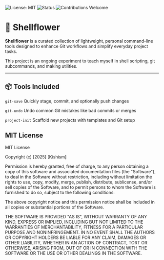 ![License: MIT](https://img.shields.io/badge/License-MIT-green.svg)
![Status](https://img.shields.io/badge/status-experimental-orange.svg)
![Contributions Welcome](https://img.shields.io/badge/contributions-welcome-brightgreen.svg)


# 🌸 Shellflower 


**Shellflower** is a curated collection of lightweight, personal command-line tools designed to enhance Git workflows and simplify everyday project tasks. 

This project is an ongoing experiment to teach myself in shell scripting, git subcommands, and making utilities.

---

## 📦 Tools Included

`git-save`  Quickly stage, commit, and optionally push changes

`git-undo` Undo common Git mistakes like bad commits or merges

`project-init` Scaffold new projects with templates and Git setup

## MIT License

MIT License

Copyright (c) [2025] [Kishism]

Permission is hereby granted, free of charge, to any person obtaining a copy
of this software and associated documentation files (the "Software"), to deal
in the Software without restriction, including without limitation the rights
to use, copy, modify, merge, publish, distribute, sublicense, and/or sell
copies of the Software, and to permit persons to whom the Software is
furnished to do so, subject to the following conditions:

The above copyright notice and this permission notice shall be included in all
copies or substantial portions of the Software.

THE SOFTWARE IS PROVIDED "AS IS", WITHOUT WARRANTY OF ANY KIND, EXPRESS OR
IMPLIED, INCLUDING BUT NOT LIMITED TO THE WARRANTIES OF MERCHANTABILITY,
FITNESS FOR A PARTICULAR PURPOSE AND NONINFRINGEMENT. IN NO EVENT SHALL THE
AUTHORS OR COPYRIGHT HOLDERS BE LIABLE FOR ANY CLAIM, DAMAGES OR OTHER
LIABILITY, WHETHER IN AN ACTION OF CONTRACT, TORT OR OTHERWISE, ARISING FROM,
OUT OF OR IN CONNECTION WITH THE SOFTWARE OR THE USE OR OTHER DEALINGS IN THE
SOFTWARE.
